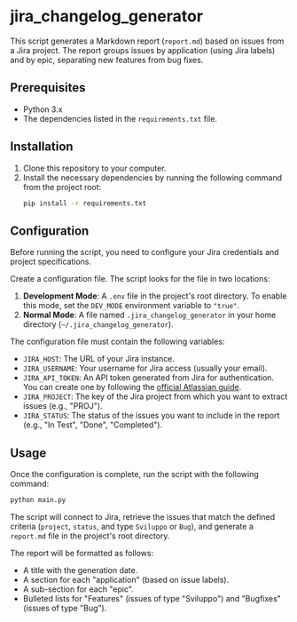 # jira_changelog_generator

This script generates a Markdown report (`report.md`) based on issues from a Jira project. The report groups issues by
application (using Jira labels) and by epic, separating new features from bug fixes.

## Prerequisites

- Python 3.x
- The dependencies listed in the `requirements.txt` file.

## Installation

1. Clone this repository to your computer.
2. Install the necessary dependencies by running the following command from the project root:
   ```bash
   pip install -r requirements.txt
   ```

## Configuration

Before running the script, you need to configure your Jira credentials and project specifications.

Create a configuration file. The script looks for the file in two locations:

1. **Development Mode**: A `.env` file in the project's root directory. To enable this mode, set the `DEV_MODE`
   environment variable to `"true"`.
2. **Normal Mode**: A file named `.jira_changelog_generator` in your home directory (`~/.jira_changelog_generator`).

The configuration file must contain the following variables:

- `JIRA_HOST`: The URL of your Jira instance.
- `JIRA_USERNAME`: Your username for Jira access (usually your email).
- `JIRA_API_TOKEN`: An API token generated from Jira for authentication. You can create one by following
  the [official Atlassian guide](https://support.atlassian.com/atlassian-account/docs/manage-api-tokens-for-your-atlassian-account/).
- `JIRA_PROJECT`: The key of the Jira project from which you want to extract issues (e.g., "PROJ").
- `JIRA_STATUS`: The status of the issues you want to include in the report (e.g., "In Test", "Done", "Completed").

## Usage

Once the configuration is complete, run the script with the following command:

```bash
python main.py
```

The script will connect to Jira, retrieve the issues that match the defined criteria (`project`, `status`, and type
`Sviluppo` or `Bug`), and generate a `report.md` file in the project's root directory.

The report will be formatted as follows:

- A title with the generation date.
- A section for each "application" (based on issue labels).
- A sub-section for each "epic".
- Bulleted lists for "Features" (issues of type "Sviluppo") and "Bugfixes" (issues of type "Bug").